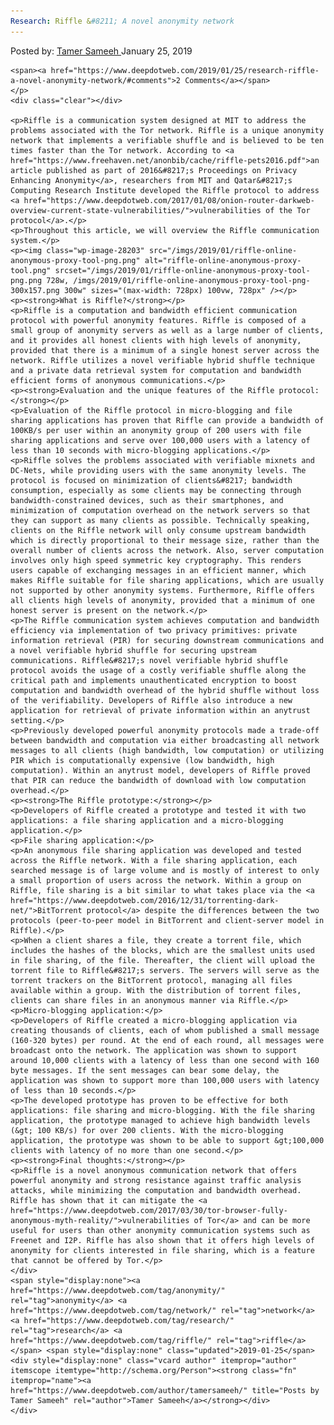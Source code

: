 ```yaml
---
Research: Riffle &#8211; A novel anonymity network
---
```

<article class="post-listing post-28199 post type-post status-publish format-standard has-post-thumbnail hentry  tag-anonymity tag-network tag-research tag-riffle">
    <div class="post-inner">
        <span>Posted by: <a href="https://www.deepdotweb.com/author/tamersameeh/" title="">Tamer Sameeh </a></span>
    <span>January 25, 2019</span>
    
    <span><a href="https://www.deepdotweb.com/2019/01/25/research-riffle-a-novel-anonymity-network/#comments">2 Comments</a></span>
    </p>
    <div class="clear"></div>
    
    <p>Riffle is a communication system designed at MIT to address the problems associated with the Tor network. Riffle is a unique anonymity network that implements a verifiable shuffle and is believed to be ten times faster than the Tor network. According to <a href="https://www.freehaven.net/anonbib/cache/riffle-pets2016.pdf">an article published as part of 2016&#8217;s Proceedings on Privacy Enhancing Anonymity</a>, researchers from MIT and Qatar&#8217;s Computing Research Institute developed the Riffle protocol to address <a href="https://www.deepdotweb.com/2017/01/08/onion-router-darkweb-overview-current-state-vulnerabilities/">vulnerabilities of the Tor protocol</a>.</p>
    <p>Throughout this article, we will overview the Riffle communication system.</p>
    <p><img class="wp-image-28203" src="/imgs/2019/01/riffle-online-anonymous-proxy-tool-png.png" alt="riffle-online-anonymous-proxy-tool.png" srcset="/imgs/2019/01/riffle-online-anonymous-proxy-tool-png.png 728w, /imgs/2019/01/riffle-online-anonymous-proxy-tool-png-300x157.png 300w" sizes="(max-width: 728px) 100vw, 728px" /></p>
    <p><strong>What is Riffle?</strong></p>
    <p>Riffle is a computation and bandwidth efficient communication protocol with powerful anonymity features. Riffle is composed of a small group of anonymity servers as well as a large number of clients, and it provides all honest clients with high levels of anonymity, provided that there is a minimum of a single honest server across the network. Riffle utilizes a novel verifiable hybrid shuffle technique and a private data retrieval system for computation and bandwidth efficient forms of anonymous communications.</p>
    <p><strong>Evaluation and the unique features of the Riffle protocol:</strong></p>
    <p>Evaluation of the Riffle protocol in micro-blogging and file sharing applications has proven that Riffle can provide a bandwidth of 100KB/s per user within an anonymity group of 200 users with file sharing applications and serve over 100,000 users with a latency of less than 10 seconds with micro-blogging applications.</p>
    <p>Riffle solves the problems associated with verifiable mixnets and DC-Nets, while providing users with the same anonymity levels. The protocol is focused on minimization of clients&#8217; bandwidth consumption, especially as some clients may be connecting through bandwidth-constrained devices, such as their smartphones, and minimization of computation overhead on the network servers so that they can support as many clients as possible. Technically speaking, clients on the Riffle network will only consume upstream bandwidth which is directly proportional to their message size, rather than the overall number of clients across the network. Also, server computation involves only high speed symmetric key cryptography. This renders users capable of exchanging messages in an efficient manner, which makes Riffle suitable for file sharing applications, which are usually not supported by other anonymity systems. Furthermore, Riffle offers all clients high levels of anonymity, provided that a minimum of one honest server is present on the network.</p>
    <p>The Riffle communication system achieves computation and bandwidth efficiency via implementation of two privacy primitives: private information retrieval (PIR) for securing downstream communications and a novel verifiable hybrid shuffle for securing upstream communications. Riffle&#8217;s novel verifiable hybrid shuffle protocol avoids the usage of a costly verifiable shuffle along the critical path and implements unauthenticated encryption to boost computation and bandwidth overhead of the hybrid shuffle without loss of the verifiability. Developers of Riffle also introduce a new application for retrieval of private information within an anytrust setting.</p>
    <p>Previously developed powerful anonymity protocols made a trade-off between bandwidth and computation via either broadcasting all network messages to all clients (high bandwidth, low computation) or utilizing PIR which is computationally expensive (low bandwidth, high computation). Within an anytrust model, developers of Riffle proved that PIR can reduce the bandwidth of download with low computation overhead.</p>
    <p><strong>The Riffle prototype:</strong></p>
    <p>Developers of Riffle created a prototype and tested it with two applications: a file sharing application and a micro-blogging application.</p>
    <p>File sharing application:</p>
    <p>An anonymous file sharing application was developed and tested across the Riffle network. With a file sharing application, each searched message is of large volume and is mostly of interest to only a small proportion of users across the network. Within a group on Riffle, file sharing is a bit similar to what takes place via the <a href="https://www.deepdotweb.com/2016/12/31/torrenting-dark-net/">BitTorrent protocol</a> despite the differences between the two protocols (peer-to-peer model in BitTorrent and client-server model in Riffle).</p>
    <p>When a client shares a file, they create a torrent file, which includes the hashes of the blocks, which are the smallest units used in file sharing, of the file. Thereafter, the client will upload the torrent file to Riffle&#8217;s servers. The servers will serve as the torrent trackers on the BitTorrent protocol, managing all files available within a group. With the distribution of torrent files, clients can share files in an anonymous manner via Riffle.</p>
    <p>Micro-blogging application:</p>
    <p>Developers of Riffle created a micro-blogging application via creating thousands of clients, each of whom published a small message (160-320 bytes) per round. At the end of each round, all messages were broadcast onto the network. The application was shown to support around 10,000 clients with a latency of less than one second with 160 byte messages. If the sent messages can bear some delay, the application was shown to support more than 100,000 users with latency of less than 10 seconds.</p>
    <p>The developed prototype has proven to be effective for both applications: file sharing and micro-blogging. With the file sharing application, the prototype managed to achieve high bandwidth levels (&gt; 100 KB/s) for over 200 clients. With the micro-blogging application, the prototype was shown to be able to support &gt;100,000 clients with latency of no more than one second.</p>
    <p><strong>Final thoughts:</strong></p>
    <p>Riffle is a novel anonymous communication network that offers powerful anonymity and strong resistance against traffic analysis attacks, while minimizing the computation and bandwidth overhead. Riffle has shown that it can mitigate the <a href="https://www.deepdotweb.com/2017/03/30/tor-browser-fully-anonymous-myth-reality/">vulnerabilities of Tor</a> and can be more useful for users than other anonymity communication systems such as Freenet and I2P. Riffle has also shown that it offers high levels of anonymity for clients interested in file sharing, which is a feature that cannot be offered by Tor.</p>
    </div>
    <span style="display:none"><a href="https://www.deepdotweb.com/tag/anonymity/" rel="tag">anonymity</a> <a href="https://www.deepdotweb.com/tag/network/" rel="tag">network</a> <a href="https://www.deepdotweb.com/tag/research/" rel="tag">research</a> <a href="https://www.deepdotweb.com/tag/riffle/" rel="tag">riffle</a></span> <span style="display:none" class="updated">2019-01-25</span>
    <div style="display:none" class="vcard author" itemprop="author" itemscope itemtype="http://schema.org/Person"><strong class="fn" itemprop="name"><a href="https://www.deepdotweb.com/author/tamersameeh/" title="Posts by Tamer Sameeh" rel="author">Tamer Sameeh</a></strong></div>
    </div>
</article>

